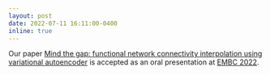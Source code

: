```yaml
---
layout: post
date: 2022-07-11 16:11:00-0400
inline: true
---
```


Our paper [Mind the gap: functional network connectivity interpolation using variational autoencoder](https://ieeexplore.ieee.org/document/9871803) is accepted as an oral presentation at [EMBC 2022](https://embc.embs.org/2022/).